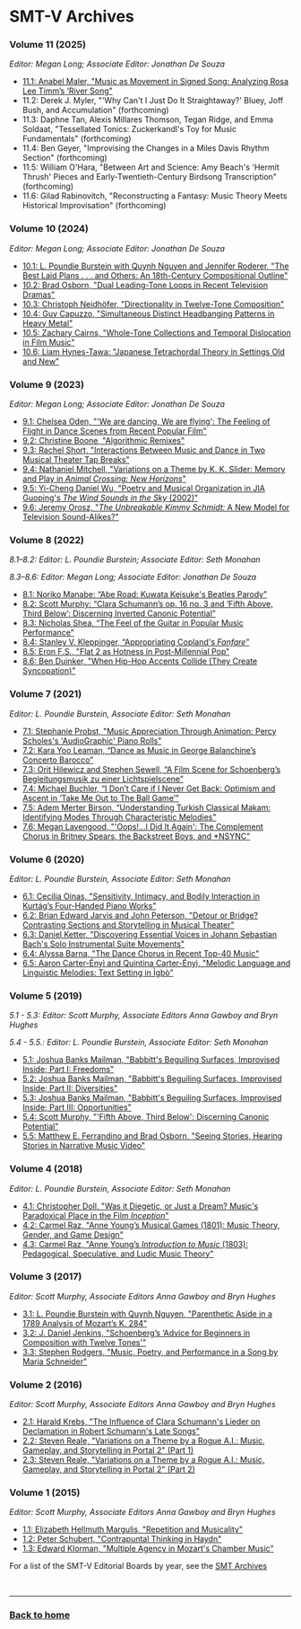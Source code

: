 # SMT-V Archives

### Volume 11 (2025)

_Editor: Megan Long; Associate Editor: Jonathan De Souza_
- [11.1: Anabel Maler, "Music as Movement in Signed Song: Analyzing Rosa Lee Timm’s ‘River Song"](volume11.html#music-as-movement-in-signed-song-analyzing-rosa-lee-timms-river-song)
- 11.2: Derek J. Myler, "'Why Can't I Just Do It Straightaway?' Bluey, Joff Bush, and Accumulation" (forthcoming)
- 11.3: Daphne Tan, Alexis Millares Thomson, Tegan Ridge, and Emma Soldaat, "Tessellated Tonics: Zuckerkandl's Toy for Music Fundamentals" (forthcoming)
- 11.4: Ben Geyer, "Improvising the Changes in a Miles Davis Rhythm Section" (forthcoming)
- 11.5: William O'Hara, "Between Art and Science: Amy Beach's 'Hermit Thrush' Pieces and Early-Twentieth-Century Birdsong Transcription" (forthcoming) 
- 11.6: Gilad Rabinovitch, "Reconstructing a Fantasy: Music Theory Meets Historical Improvisation" (forthcoming)
  
### Volume 10 (2024)

_Editor: Megan Long; Associate Editor: Jonathan De Souza_
- [10.1: L. Poundie Burstein with Quynh Nguyen and Jennifer Roderer, "The Best Laid Plans . . . and Others: An 18th-Century Compositional Outline"](volume10.html#the-best-laid-plans-and-others-an-18th-century-compositional-outline)
- [10.2: Brad Osborn, "Dual Leading-Tone Loops in Recent Television Dramas"](volume10.html#dual-leading-tone-loops-in-recent-television-dramas)
- [10.3: Christoph Neidhöfer, "Directionality in Twelve-Tone Composition"](volume10.html#directionality-in-twelve-tone-composition)
- [10.4: Guy Capuzzo, "Simultaneous Distinct Headbanging Patterns in Heavy Metal"](volume10.html#simultaneous-distinct-headbanging-patterns-in-heavy-metal)
- [10.5: Zachary Cairns, "Whole-Tone Collections and Temporal Dislocation in Film Music"](volume10.html#whole-tone-collections-and-temporal-dislocation-in-film-music)
- [10.6: Liam Hynes-Tawa: "Japanese Tetrachordal Theory in Settings Old and New"](volume10.html#japanese-tetrachordal-theory-in-settings-old-and-new)

### Volume 9 (2023)

_Editor: Megan Long; Associate Editor: Jonathan De Souza_
- [9.1: Chelsea Oden, "'We are dancing, We are flying': The Feeling of Flight in Dance Scenes from Recent Popular Film"](volume9.html#we-are-dancing-we-are-flying-the-feeling-of-flight-in-dance-scenes-from-recent-popular-film)
- [9.2: Christine Boone, "Algorithmic Remixes"](volume9.html#algorithmic-remixes)
- [9.3: Rachel Short, "Interactions Between Music and Dance in Two Musical Theater Tap Breaks"](volume9.html#interactions-between-music-and-dance-in-two-musical-theatre-tap-breaks)
- [9.4: Nathaniel Mitchell, "Variations on a Theme by K. K. Slider: Memory and Play in _Animal Crossing: New Horizons_"](volume9.html#variations-on-a-theme-by-k-k-slider-memory-and-play-in-animal-crossing-new-horizons)
- [9.5: Yi-Cheng Daniel Wu, "Poetry and Musical Organization in JIA Guoping's _The Wind Sounds in the Sky_ (2002)"](volume9.html#poetry-and-musical-organization-in-jia-guopings-the-wind-sounds-in-the-sky-2002)
- [9.6: Jeremy Orosz, "_The Unbreakable Kimmy Schmidt:_ A New Model for Television Sound-Alikes?"](volume9.html#unbreakable-kimmy-schmidt-a-new-model-for-television-sound-alike-tunes)

### Volume 8 (2022)

_8.1–8.2: Editor: L. Poundie Burstein; Associate Editor: Seth Monahan_

_8.3–8.6: Editor: Megan Long; Associate Editor: Jonathan De Souza_
 
- [8.1: Noriko Manabe: “Abe Road: Kuwata Keisuke's Beatles Parody”](volume8.md#abe-road-kuwata-keisukes-beatles-parody)
- [8.2: Scott Murphy: “Clara Schumann’s op. 16 no. 3 and ‘Fifth Above, Third Below’:  Discerning Inverted Canonic Potential”](volume8.md#clara-schumanns-op-16-no-3-and-fifth-above-third-below-discerning-inverted-canonic-potential)
- [8.3:  Nicholas Shea, “The Feel of the Guitar in Popular Music Performance”](volume8.md#the-feel-of-the-guitar-in-popular-music-performance)
- [8.4: Stanley V. Kleppinger, “Appropriating Copland's _Fanfare_”](volume8.md#appropriating-coplands-fanfare)
- [8.5: Eron F.S., "Flat 2 as Hotness in Post-Millennial Pop"](volume8.md#flat-2-as-hotness-in-post-millennial-pop)
- [8.6: Ben Duinker, "When Hip-Hop Accents Collide (They Create Syncopation)"](volume8.md#when-hip-hop-accents-collide-they-create-syncopation)

### Volume 7 (2021)
_Editor: L. Poundie Burstein, Associate Editor: Seth Monahan_
- [7.1: Stephanie Probst, "Music Appreciation Through Animation: Percy Scholes's 'AudioGraphic' Piano Rolls"](volume7.md#music-appreciation-through-animation-percy-scholess-audiographic-piano-rolls)
- [7.2: Kara Yoo Leaman, “Dance as Music in George Balanchine’s Concerto Barocco”](volume7.md#dance-as-music-in-george-balanchines-concerto-barocco)
- [7.3: Orit Hilewicz and Stephen Sewell, “A Film Scene for Schoenberg’s Begleitungsmusik zu einer Lichtspielscene”](volume7.md#a-film-scene-for-schoenbergs-begleitungsmusik-zu-einer-lichtspielscene) 
- [7.4: Michael Buchler, “I Don’t Care if I Never Get Back: Optimism and Ascent in ‘Take Me Out to The Ball Game’”](volume7.md#i-dont-care-if-i-never-get-back-optimism-and-ascent-in-take-me-out-to-the-ball-game)
- [7.5: Adem Merter Birson, “Understanding Turkish Classical Makam: Identifying Modes Through Characteristic Melodies"](volume7.md#understanding-turkish-classical-makam-identifying-modes-through-characteristic-melodies)
- [7.6: Megan Lavengood, "'Oops!...I Did It Again': The Complement Chorus in Britney Spears, the Backstreet Boys, and *NSYNC"](volume7.md#oops-i-did-it-again-the-complement-chorus-in-britney-spears-the-backstreet-boys-and-nsync)

### Volume 6 (2020)
_Editor: L. Poundie Burstein, Associate Editor: Seth Monahan_
- [6.1: Cecilia Oinas, "Sensitivity, Intimacy, and Bodily Interaction in Kurtág’s Four-Handed Piano Works"](volume6.md#sensitivity-intimacy-and-bodily-interaction-in-kurtágs-four-handed-piano-works)
- [6.2: Brian Edward Jarvis and John Peterson, "Detour or Bridge? Contrasting Sections and Storytelling in Musical Theater"](volume6.md#detour-or-bridge-contrasting-sections-and-storytelling-in-musical-theater)
- [6.3: Daniel Ketter, "Discovering Essential Voices in Johann Sebastian Bach's Solo Instrumental Suite Movements"](volume6.md#discovering-essential-voices-in-johann-sebastian-bachs-solo-instrumental-suite-movements)
- [6.4: Alyssa Barna, "The Dance Chorus in Recent Top-40 Music"](volume6.md#the-dance-chorus-in-recent-top-40-music)
- [6.5: Aaron Carter-Ényì and Quintina Carter-Ényì, "Melodic Language and Linguistic Melodies: Text Setting in Ìgbò"](volume6.md#melodic-language-and-linguistic-melodies-text-setting-in-igbo)

### Volume 5 (2019)
_5.1 - 5.3: Editor: Scott Murphy, Associate Editors Anna Gawboy and Bryn Hughes_

_5.4 - 5.5.: Editor: L. Poundie Burstein, Associate Editor: Seth Monahan_
- [5.1: Joshua Banks Mailman, "Babbitt's Beguiling Surfaces, Improvised Inside; Part I: Freedoms"](volume5.md#babbitts-beguiling-surfaces-improvised-inside-part-i-freedoms)
- [5.2: Joshua Banks Mailman, "Babbitt's Beguiling Surfaces, Improvised Inside; Part II: Diversities"](volume5.md#babbitts-beguiling-surfaces-improvised-inside-part-ii-diversities)
- [5.3: Joshua Banks Mailman, "Babbitt's Beguiling Surfaces, Improvised Inside; Part III: Opportunities"](volume5.md#babbitts-beguiling-surfaces-improvised-inside-part-iii-opportunities)
- [5.4: Scott Murphy, "'Fifth Above, Third Below': Discerning Canonic Potential"](volume5.md#fifth-above-third-below-discerning-canonic-potential)
- [5.5: Matthew E. Ferrandino and Brad Osborn, "Seeing Stories, Hearing Stories in Narrative Music Video"](volume5.md#seeing-stories-hearing-stories-in-narrative-music-video)

### Volume 4 (2018)
_Editor: L. Poundie Burstein, Associate Editor: Seth Monahan_
- [4.1: Christopher Doll, "Was it Diegetic, or Just a Dream? Music's Paradoxical Place in the Film *Inception*"](volume4.md#was-it-diegetic-or-just-a-dream-musics-paradoxical-place-in-the-film-inception)
- [4.2: Carmel Raz, "Anne Young’s Musical Games (1801): Music Theory, Gender, and Game Design"](volume4.md#anne-youngs-musical-games-1801-music-theory-gender-and-game-design)
- [4.3: Carmel Raz, "Anne Young’s *Introduction to Music* (1803): Pedagogical, Speculative, and Ludic Music Theory"](volume4.md#anne-youngs-introduction-to-music-1803-pedagogical-speculative-and-ludic-music-theory)


### Volume 3 (2017)
_Editor: Scott Murphy, Associate Editors Anna Gawboy and Bryn Hughes_
- [3.1: L. Poundie Burstein with Quynh Nguyen, "Parenthetic Aside in a 1789 Analysis of Mozart’s K. 284"](volume3.md#parenthetic-aside-in-a-1789-analysis-of-mozarts-k-284)
- [3.2: J. Daniel Jenkins, "Schoenberg’s ‘Advice for Beginners in Composition with Twelve Tones'"](volume3.md#schoenbergs-advice-for-beginners-in-composition-with-twelve-tones)
- [3.3: Stephen Rodgers, "Music, Poetry, and Performance in a Song by Maria Schneider"](volume3.md#music-poetry-and-performance-in-a-song-by-maria-schneider)

### Volume 2 (2016)
_Editor: Scott Murphy, Associate Editors Anna Gawboy and Bryn Hughes_
- [2.1: Harald Krebs, "The Influence of Clara Schumann's Lieder on Declamation in Robert Schumann's Late Songs"](volume2.md#the-influence-of-clara-schumanns-lieder-on-declamation-in-robert-schumanns-late-songs)
- [2.2: Steven Reale, "Variations on a Theme by a Rogue A.I.: Music, Gameplay, and Storytelling in Portal 2" (Part 1)](volume2.md#variations-on-a-theme-by-a-rogue-ai-music-gameplay-and-storytelling-in-portal-2-part-1-of-2)
- [2.3: Steven Reale, "Variations on a Theme by a Rogue A.I.: Music, Gameplay, and Storytelling in Portal 2" (Part 2)](volume2.md#variations-on-a-theme-by-a-rogue-ai-music-gameplay-and-storytelling-in-portal-2-part-2-of-2)

### Volume 1 (2015)
_Editor: Scott Murphy, Associate Editors Anna Gawboy and Bryn Hughes_
- [1.1: Elizabeth Hellmuth Margulis, "Repetition and Musicality"](volume1.md#repetition-and-musicality)
- [1.2: Peter Schubert, "Contrapuntal Thinking in Haydn"](volume1.md#contrapuntal-thinking-in-haydn)
- [1.3: Edward Klorman, "Multiple Agency in Mozart's Chamber Music"](volume1.md#multiple-agency-in-mozarts-chamber-music)

For a list of the SMT-V Editorial Boards by year, see the [SMT Archives](https://societymusictheory.org/archives/committees/journal-boards)
<p>&nbsp;</p>
<hr>

<h3><a href="{{ "/" | relative_url }}">Back to home</a></h3>
